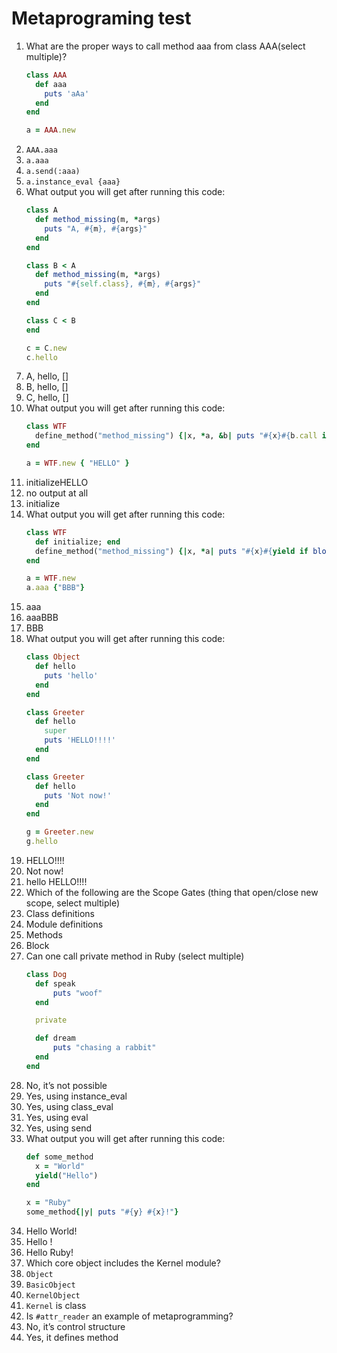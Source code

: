 # Metaprograming test

1. What are the proper ways to call method aaa from class AAA(select multiple)?
    ```ruby
    class AAA
      def aaa
        puts 'aAa'
      end
    end
    
    a = AAA.new
    ```
  1. `AAA.aaa`
  2. `a.aaa`
  3. `a.send(:aaa)`
  4. `a.instance_eval {aaa}`
2. What output you will get after running this code:
    ```ruby
    class A
      def method_missing(m, *args)
        puts "A, #{m}, #{args}"
      end
    end
    
    class B < A
      def method_missing(m, *args)
        puts "#{self.class}, #{m}, #{args}"
      end
    end
    
    class C < B
    end
    
    c = C.new
    c.hello
    ```
  1. A, hello, []
  2. B, hello, []
  3. C, hello, []
3. What output you will get after running this code:
    ```ruby
    class WTF
      define_method("method_missing") {|x, *a, &b| puts "#{x}#{b.call if b}" }
    end
    
    a = WTF.new { "HELLO" }
    ```
  1. initializeHELLO
  2. no output at all
  3. initialize
4. What output you will get after running this code:
    ```ruby
    class WTF
      def initialize; end
      define_method("method_missing") {|x, *a| puts "#{x}#{yield if block_given?}" }
    end
    
    a = WTF.new
    a.aaa {"BBB"}
    ```
  1. aaa
  2. aaaBBB
  3. BBB
5. What output you will get after running this code:
    ```ruby
    class Object
      def hello
        puts 'hello'
      end
    end
    
    class Greeter
      def hello
        super
        puts 'HELLO!!!!'
      end
    end
    
    class Greeter
      def hello
        puts 'Not now!'
      end
    end
    
    g = Greeter.new
    g.hello
    ```
  1. HELLO!!!!
  2. Not now!
  3. hello
    HELLO!!!!
6. Which of the following are the Scope Gates (thing that open/close new scope, select multiple)
  1. Class definitions
  2. Module definitions
  3. Methods
  4. Block
7. Can one call private method in Ruby (select multiple)
    ```ruby
    class Dog
      def speak
          puts "woof"
      end
    
      private
    
      def dream
          puts "chasing a rabbit"
      end
    end
    ```
  1. No, it’s not possible
  2. Yes, using instance_eval
  3. Yes, using class_eval
  4. Yes, using eval
  5. Yes, using send
8. What output you will get after running this code:
    ```ruby
    def some_method
      x = "World"
      yield("Hello")
    end
    
    x = "Ruby"
    some_method{|y| puts "#{y} #{x}!"}
    ```
  1. Hello World!
  2. Hello !
  3. Hello Ruby!
9. Which core object includes the Kernel module?
  1. `Object`
  2. `BasicObject`
  3. `KernelObject`
  4. `Kernel` is class
10. Is `#attr_reader` an example of metaprogramming?
  1. No, it’s control structure
  2. Yes, it defines method
